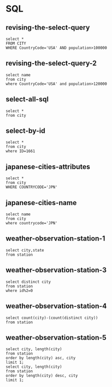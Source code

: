 # SQL

## **revising-the-select-query**
```
select *
FROM CITY
WHERE CountryCode='USA' AND population>100000
```


## **revising-the-select-query-2**
```
select name
from city
where CountryCode='USA' and population>120000
```


## **select-all-sql**
```
select *
from city
```


## **select-by-id**
```
select *
from city
where ID=1661
```


## **japanese-cities-attributes**
```
select *
from city
WHERE COUNTRYCODE='JPN'
```


## **japanese-cities-name**
```
select name
from city
where countrycode='JPN'
```


## **weather-observation-station-1**
```
select city,state
from station
```


## **weather-observation-station-3**
```
select distinct city
from station
where id%2=0
```


## **weather-observation-station-4**
```
select count(city)-(count(distinct city))
from station
```


## **weather-observation-station-5**
```
select city, length(city)
from station
order by length(city) asc, city
limit 1;
select city, length(city)
from station
order by length(city) desc, city
limit 1;
```
